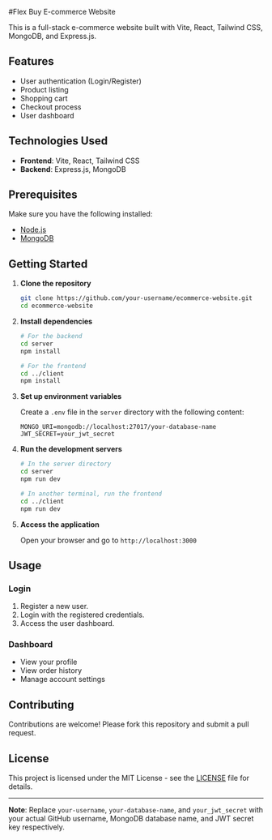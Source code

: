 #Flex Buy E-commerce Website

This is a full-stack e-commerce website built with Vite, React, Tailwind CSS, MongoDB, and Express.js.

## Features

- User authentication (Login/Register)
- Product listing
- Shopping cart
- Checkout process
- User dashboard

## Technologies Used

- **Frontend**: Vite, React, Tailwind CSS
- **Backend**: Express.js, MongoDB

## Prerequisites

Make sure you have the following installed:

- [Node.js](https://nodejs.org/en/)
- [MongoDB](https://www.mongodb.com/try/download/community)

## Getting Started

1. **Clone the repository**

    ```bash
    git clone https://github.com/your-username/ecommerce-website.git
    cd ecommerce-website
    ```

2. **Install dependencies**

    ```bash
    # For the backend
    cd server
    npm install

    # For the frontend
    cd ../client
    npm install
    ```

3. **Set up environment variables**

    Create a `.env` file in the `server` directory with the following content:

    ```env
    MONGO_URI=mongodb://localhost:27017/your-database-name
    JWT_SECRET=your_jwt_secret
    ```

4. **Run the development servers**

    ```bash
    # In the server directory
    cd server
    npm run dev

    # In another terminal, run the frontend
    cd ../client
    npm run dev
    ```

5. **Access the application**

    Open your browser and go to `http://localhost:3000`

## Usage

### Login

1. Register a new user.
2. Login with the registered credentials.
3. Access the user dashboard.

### Dashboard

- View your profile
- View order history
- Manage account settings

## Contributing

Contributions are welcome! Please fork this repository and submit a pull request.

## License

This project is licensed under the MIT License - see the [LICENSE](LICENSE) file for details.

---

**Note**: Replace `your-username`, `your-database-name`, and `your_jwt_secret` with your actual GitHub username, MongoDB database name, and JWT secret key respectively.
